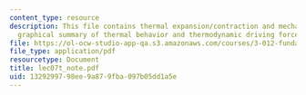 ```yaml
---
content_type: resource
description: This file contains thermal expansion/contraction and mechanical expansion/compression,
  graphical summary of thermal behavior and thermodynamic driving forces.
file: https://ol-ocw-studio-app-qa.s3.amazonaws.com/courses/3-012-fundamentals-of-materials-science-fall-2005/1329299798ee9a879fba097b05dd1a5e_lec07t_note.pdf
file_type: application/pdf
resourcetype: Document
title: lec07t_note.pdf
uid: 13292997-98ee-9a87-9fba-097b05dd1a5e
---
```

